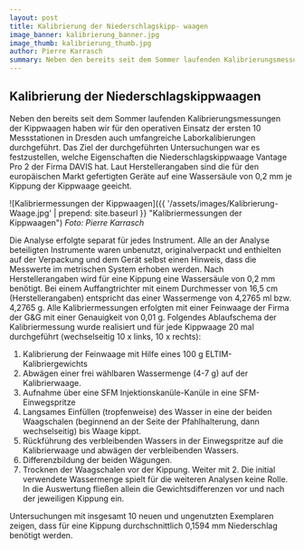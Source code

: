 ```yaml
---
layout: post
title: Kalibrierung der Niederschlagskipp- waagen
image_banner: kalibrierung_banner.jpg
image_thumb: kalibrierung_thumb.jpg
author: Pierre Karrasch
summary: Neben den bereits seit dem Sommer laufenden Kalibrierungsmessungen der Kippwaagen haben wir für den operativen Einsatz der ersten 10 Messstationen in Dresden auch umfangreiche Laborkalibierungen durchgeführt. Das Ziel der durchgeführten Untersuchungen war es festzustellen, welche Eigenschaften die Niederschlagskippwaage Vantage Pro 2 der Firma DAVIS hat. 
---
```


## Kalibrierung der Niederschlagskippwaagen
Neben den bereits seit dem Sommer laufenden Kalibrierungsmessungen der Kippwaagen haben wir für den operativen Einsatz der ersten 10 Messstationen in Dresden auch umfangreiche Laborkalibierungen durchgeführt. Das Ziel der durchgeführten Untersuchungen war es festzustellen, welche Eigenschaften die Niederschlagskippwaage Vantage Pro 2 der Firma DAVIS hat. Laut Herstellerangaben sind die für den europäischen Markt gefertigten Geräte auf eine Wassersäule von 0,2 mm je Kippung der Kippwaage geeicht. 
 
 ![Kalibriermessungen der Kippwaagen]({{ '/assets/images/Kalibrierung-Waage.jpg' | prepend: site.baseurl }} "Kalibriermessungen der Kippwaagen")
*Foto: Pierre Karrasch*

Die Analyse erfolgte separat für jedes Instrument. Alle an der Analyse beteiligten Instrumente waren unbenutzt, originalverpackt und enthielten auf der Verpackung und dem Gerät selbst einen Hinweis, dass die Messwerte im metrischen System erhoben werden. Nach Herstellerangaben wird für eine Kippung eine Wassersäule von 0,2 mm benötigt. Bei einem Auffangtrichter mit einem Durchmesser von 16,5 cm (Herstellerangaben) entspricht das einer Wassermenge von 4,2765 ml bzw. 4,2765 g. Alle Kalibriermessungen erfolgten mit einer Feinwaage der Firma der G&G mit einer Genauigkeit von 0,01 g. Folgendes Ablaufschema der Kalibriermessung wurde realisiert und für jede Kippwaage 20 mal durchgeführt (wechselseitig 10 x links, 10 x rechts):

1.	Kalibrierung der Feinwaage mit Hilfe eines 100 g ELTIM-Kalibriergewichts
2.	Abwägen einer frei wählbaren Wassermenge (4-7 g) auf der Kalibrierwaage.
3.	Aufnahme über eine SFM Injektionskanüle-Kanüle in eine SFM-Einwegspritze
4.	Langsames Einfüllen (tropfenweise) des Wasser in eine der beiden Waagschalen (beginnend an der Seite der Pfahlhalterung, dann wechselseitig) bis Waage kippt.
5.	Rückführung des verbleibenden Wassers in der Einwegspritze auf die Kalibrierwaage und abwägen der verbleibenden Wassers.
6.	Differenzbildung der beiden Wägungen.
7.	Trocknen der Waagschalen vor der Kippung. Weiter mit 2.
Die initial verwendete Wassermenge spielt für die weiteren Analysen keine Rolle. In die Auswertung fließen allein die Gewichtsdifferenzen vor und nach der jeweiligen Kippung ein.
 
 Untersuchungen mit insgesamt 10 neuen und ungenutzten Exemplaren zeigen, dass für eine Kippung durchschnittlich 0,1594 mm Niederschlag benötigt werden. 
